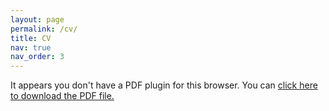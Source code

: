 ```yaml
---
layout: page
permalink: /cv/
title: CV
nav: true
nav_order: 3
---
```


<div class="row">
    <div class="col-sm mt-3 mt-md-0">
        <object data="/assets/files/Girish-Koushik-CV.pdf" type="application/pdf" width="100%" height="800px">
            <p>It appears you don't have a PDF plugin for this browser. You can 
            <a href="/assets/files/Girish-Koushik-CV.pdf">click here to download the PDF file.</a></p>
        </object>
    </div>
</div>
